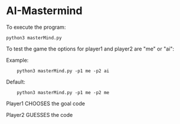 # AI-Mastermind
To execute the program:

    python3 masterMind.py

To test the game the options for player1 and player2 are "me" or "ai":
    
   Example:
        
        python3 masterMind.py -p1 me -p2 ai

   Default:
    
        python3 masterMind.py -p1 me -p2 me

Player1 CHOOSES the goal code

Player2 GUESSES the code
